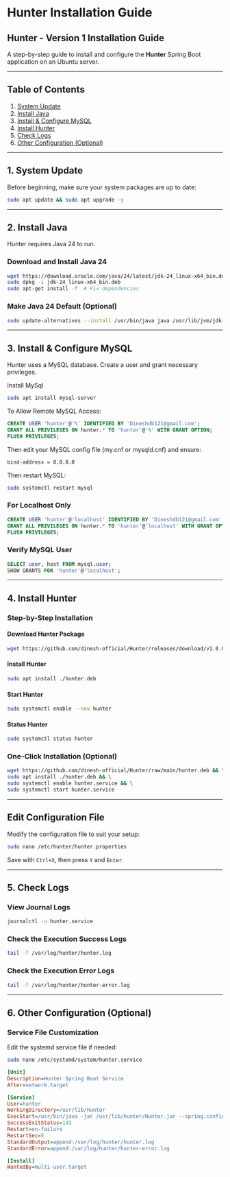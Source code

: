 # Hunter Installation Guide

## Hunter - Version 1 Installation Guide

A step-by-step guide to install and configure the **Hunter** Spring Boot application on an Ubuntu server.

---

## Table of Contents

1. [System Update](#1-system-update)
2. [Install Java](#2-install-java)
3. [Install & Configure MySQL](#3-install--configure-mysql)
4. [Install Hunter](#4-install-hunter)
5. [Check Logs](#5-check-logs)
6. [Other Configuration (Optional)](#6-other-configuration-optional)

---

## 1. System Update

Before beginning, make sure your system packages are up to date:

```bash
sudo apt update && sudo apt upgrade -y
```

---

## 2. Install Java

Hunter requires Java 24 to run.

### Download and Install Java 24

```bash
wget https://download.oracle.com/java/24/latest/jdk-24_linux-x64_bin.deb
sudo dpkg -i jdk-24_linux-x64_bin.deb
sudo apt-get install -f  # Fix dependencies
```

### Make Java 24 Default (Optional)

```bash
sudo update-alternatives --install /usr/bin/java java /usr/lib/jvm/jdk-24/bin/java 1
```

---

## 3. Install & Configure MySQL

Hunter uses a MySQL database. Create a user and grant necessary privileges.

Install MySql 
```bash
sudo apt install mysql-server
```

To Allow Remote MySQL Access:
```sql
CREATE USER 'hunter'@'%' IDENTIFIED BY 'Dineshdb121@gmail.com';
GRANT ALL PRIVILEGES ON hunter.* TO 'hunter'@'%' WITH GRANT OPTION;
FLUSH PRIVILEGES;
```

Then edit your MySQL config file (my.cnf or mysqld.cnf) and ensure:

```bash
bind-address = 0.0.0.0
```

Then restart MySQL:

```bash
sudo systemctl restart mysql
```

### For Localhost Only

```sql
CREATE USER 'hunter'@'localhost' IDENTIFIED BY 'Dineshdb121@gmail.com';
GRANT ALL PRIVILEGES ON hunter.* TO 'hunter'@'localhost' WITH GRANT OPTION;
FLUSH PRIVILEGES;
```

### Verify MySQL User

```sql
SELECT user, host FROM mysql.user;
SHOW GRANTS FOR 'hunter'@'localhost';
```

---

## 4. Install Hunter

### Step-by-Step Installation

#### Download Hunter Package

```bash
wget https://github.com/dinesh-official/Hunter/releases/download/v1.0.0/Hunter.deb
```

#### Install Hunter

```bash
sudo apt install ./hunter.deb
```

#### Start Hunter

```bash
sudo systemctl enable --now hunter
```

#### Status Hunter

```bash
sudo systemctl status hunter
```

### One-Click Installation (Optional)

```bash
wget https://github.com/dinesh-official/Hunter/raw/main/hunter.deb && \
sudo apt install ./hunter.deb && \
sudo systemctl enable hunter.service && \
sudo systemctl start hunter.service
```

---

## Edit Configuration File

Modify the configuration file to suit your setup:

```bash
sudo nano /etc/hunter/hunter.properties
```

Save with `Ctrl+X`, then press `Y` and `Enter`.

---

## 5. Check Logs

### View Journal Logs

```bash
journalctl -u hunter.service
```

### Check the Execution Success Logs

```bash
tail -f /var/log/hunter/hunter.log
```

### Check the Execution Error Logs

```bash
tail -f /var/log/hunter/hunter-error.log
```

---

## 6. Other Configuration (Optional)

### Service File Customization

Edit the systemd service file if needed:

```bash
sudo nano /etc/systemd/system/hunter.service
```

```ini
[Unit]
Description=Hunter Spring Boot Service
After=network.target

[Service]
User=hunter
WorkingDirectory=/usr/lib/hunter
ExecStart=/usr/bin/java -jar /usr/lib/hunter/Hunter.jar --spring.config.location=/etc/hunter/hunter.properties
SuccessExitStatus=143
Restart=on-failure
RestartSec=5
StandardOutput=append:/var/log/hunter/hunter.log
StandardError=append:/var/log/hunter/hunter-error.log

[Install]
WantedBy=multi-user.target
```
